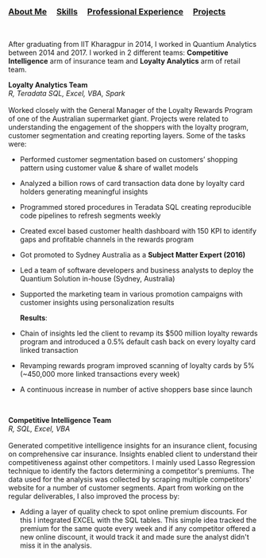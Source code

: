 <br />


### [About Me](https://vermaph.github.io/)&nbsp; &nbsp; &nbsp;[Skills](./skills.html)&nbsp; &nbsp; &nbsp;[Professional Experience](./experience.html)&nbsp; &nbsp; &nbsp;[Projects](./projects.html)<br />

<br/>

After graduating from IIT Kharagpur in 2014, I worked in Quantium Analytics between 2014 and 2017. I worked in 2 different teams: **Competitive Intelligence** arm of insurance team and **Loyalty Analytics** arm of retail team.<br /> 

**Loyalty Analytics Team<br />**
  *R, Teradata SQL, Excel, VBA, Spark*<br /><br />
Worked closely with the General Manager of the Loyalty Rewards Program of one of the Australian supermarket giant. Projects were related to understanding the engagement of the shoppers with the loyalty program, customer segmentation and creating reporting layers. Some of the tasks were:<br />

  - Performed customer segmentation based on customers’ shopping pattern using customer value & share of wallet models<br />
  - Analyzed a billion rows of card transaction data done by loyalty card holders generating meaningful insights<br />
  - Programmed stored procedures in Teradata SQL creating reproducible code pipelines to refresh segments weekly<br />
  - Created excel based customer health dashboard with 150 KPI to identify gaps and profitable channels in the rewards program<br />
  - Got promoted to Sydney Australia as a **Subject Matter Expert (2016)**<br />
  - Led a team of software developers and business analysts to deploy the Quantium Solution in-house (Sydney, Australia)<br />
  - Supported the marketing team in various promotion campaigns with customer insights using personalization results<br />
        
       **Results**:<br />
  - Chain of insights led the client to revamp its $500 million loyalty rewards program and introduced a 0.5% default cash back on every loyalty card linked transaction<br />
  - Revamping rewards program improved scanning of loyalty cards by 5% (~450,000 more linked transactions every week)<br />
  - A continuous increase in number of active shoppers base since launch<br />

<br />

 **Competitive Intelligence Team**<br />
  *R, SQL, Excel, VBA*<br /><br />
Generated competitive intelligence insights for an insurance client, focusing on comprehensive car insurance. Insights enabled client to understand their competitiveness against other competitors. I mainly used Lasso Regression technique to identify the factors determining a competitor's premiums. The data used for the analysis was collected by scraping multiple competitors' website for a number of customer segments. Apart from working on the regular deliverables, I also improved the process by: 
  - Adding a layer of quality check to spot online premium discounts. For this I integrated EXCEL with the SQL tables. This simple idea tracked the premium for the same quote every week and if any competitor offered a new online discount, it would track it and made sure the analyst didn't miss it in the analysis.  
